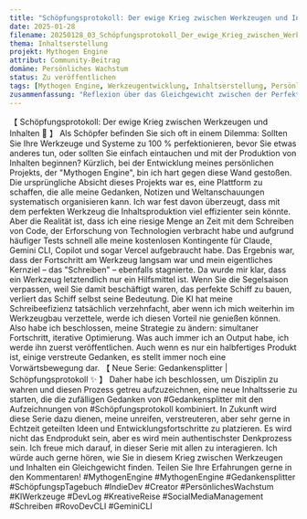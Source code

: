 ```yaml
---
title: "Schöpfungsprotokoll: Der ewige Krieg zwischen Werkzeugen und Inhalten"
date: 2025-01-28
filename: 20250128_03_Schöpfungsprotokoll_Der_ewige_Krieg_zwischen_Werkzeugen_und_Inhalten.md
thema: Inhaltserstellung
projekt: Mythogen Engine
attribut: Community-Beitrag
domäne: Persönliches Wachstum
status: Zu veröffentlichen
tags: [Mythogen Engine, Werkzeugentwicklung, Inhaltserstellung, Persönliches Wachstum, Schöpfungsprotokoll]
zusammenfassung: "Reflexion über das Gleichgewicht zwischen der Perfektionierung von Werkzeugen und der Produktion von Inhalten während der Entwicklung der Mythogen Engine und die Entscheidung, eine Strategie der simultanen Iteration zu verfolgen."
---
```


【 Schöpfungsprotokoll: Der ewige Krieg zwischen Werkzeugen und Inhalten 💬 】
Als Schöpfer befinden Sie sich oft in einem Dilemma: Sollten Sie Ihre Werkzeuge und Systeme zu 100 % perfektionieren, bevor Sie etwas anderes tun, oder sollten Sie einfach eintauchen und mit der Produktion von Inhalten beginnen?
Kürzlich, bei der Entwicklung meines persönlichen Projekts, der "Mythogen Engine", bin ich hart gegen diese Wand gestoßen.
Die ursprüngliche Absicht dieses Projekts war es, eine Plattform zu schaffen, die alle meine Gedanken, Notizen und Weltanschauungen systematisch organisieren kann. Ich war fest davon überzeugt, dass mit dem perfekten Werkzeug die Inhaltsproduktion viel effizienter sein könnte. Aber die Realität ist, dass ich eine riesige Menge an Zeit mit dem Schreiben von Code, der Erforschung von Technologien verbracht habe und aufgrund häufiger Tests schnell alle meine kostenlosen Kontingente für Claude, Gemini CLI, Copilot und sogar Vercel aufgebraucht habe.
Das Ergebnis war, dass der Fortschritt am Werkzeug langsam war und mein eigentliches Kernziel – das "Schreiben" – ebenfalls stagnierte.
Da wurde mir klar, dass ein Werkzeug letztendlich nur ein Hilfsmittel ist. Wenn Sie die Segelsaison verpassen, weil Sie damit beschäftigt waren, das perfekte Schiff zu bauen, verliert das Schiff selbst seine Bedeutung. Die KI hat meine Schreibeefizienz tatsächlich verzehnfacht, aber wenn ich mich weiterhin im Werkzeugbau verzettele, werde ich diesen Vorteil nie genießen können.
Also habe ich beschlossen, meine Strategie zu ändern: simultaner Fortschritt, iterative Optimierung.
Was auch immer ich an Output habe, ich werde ihn zuerst veröffentlichen. Auch wenn es nur ein halbfertiges Produkt ist, einige verstreute Gedanken, es stellt immer noch eine Vorwärtsbewegung dar.
【 Neue Serie: Gedankensplitter | Schöpfungsprotokoll ✨ 】
Daher habe ich beschlossen, um Disziplin zu wahren und diesen Prozess getreu aufzuzeichnen, eine neue Inhaltsserie zu starten, die die zufälligen Gedanken von #Gedankensplitter mit den Aufzeichnungen von #Schöpfungsprotokoll kombiniert.
In Zukunft wird diese Serie dazu dienen, meine unreifen, verstreuteren, aber sehr gerne in Echtzeit geteilten Ideen und Entwicklungsfortschritte zu platzieren. Es wird nicht das Endprodukt sein, aber es wird mein authentischster Denkprozess sein.
Ich freue mich darauf, in dieser Serie mit allen zu interagieren. Ich würde auch gerne hören, wie Sie in diesem Krieg zwischen Werkzeugen und Inhalten ein Gleichgewicht finden. Teilen Sie Ihre Erfahrungen gerne in den Kommentaren!
#MythogenEngine #MythogenEngine
#Gedankensplitter #SchöpfungspTagebuch
#IndieDev #Creator #PersönlichesWachstum #KIWerkzeuge #DevLog #KreativeReise #SocialMediaManagement #Schreiben #RovoDevCLI #GeminiCLI
